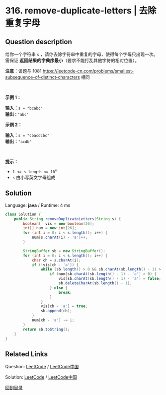 ﻿# 316. remove-duplicate-letters | 去除重复字母

## Question description

<!--If you want to use the English description, use <p>Given a string <code>s</code>, remove duplicate letters so that every letter appears once and only once. You must make sure your result is <strong>the smallest in lexicographical order</strong> among all possible results.</p>

<p>&nbsp;</p>
<p><strong>Example 1:</strong></p>

<pre>
<strong>Input:</strong> s = &quot;bcabc&quot;
<strong>Output:</strong> &quot;abc&quot;
</pre>

<p><strong>Example 2:</strong></p>

<pre>
<strong>Input:</strong> s = &quot;cbacdcbc&quot;
<strong>Output:</strong> &quot;acdb&quot;
</pre>

<p>&nbsp;</p>
<p><strong>Constraints:</strong></p>

<ul>
	<li><code>1 &lt;= s.length &lt;= 10<sup>4</sup></code></li>
	<li><code>s</code> consists of lowercase English letters.</li>
</ul>

<p>&nbsp;</p>
<p><strong>Note:</strong> This question is the same as 1081: <a href="https://leetcode.com/problems/smallest-subsequence-of-distinct-characters/" target="_blank">https://leetcode.com/problems/smallest-subsequence-of-distinct-characters/</a></p>
 instead-->
<p>给你一个字符串 <code>s</code> ，请你去除字符串中重复的字母，使得每个字母只出现一次。需保证 <strong>返回结果的字典序最小</strong>（要求不能打乱其他字符的相对位置）。</p>

<p><strong>注意：</strong>该题与 1081 <a href="https://leetcode-cn.com/problems/smallest-subsequence-of-distinct-characters">https://leetcode-cn.com/problems/smallest-subsequence-of-distinct-characters</a> 相同</p>

<p> </p>

<p><strong>示例 1：</strong></p>

<pre>
<strong>输入：</strong><code>s = "bcabc"</code>
<strong>输出<code>：</code></strong><code>"abc"</code>
</pre>

<p><strong>示例 2：</strong></p>

<pre>
<strong>输入：</strong><code>s = "cbacdcbc"</code>
<strong>输出：</strong><code>"acdb"</code></pre>

<p> </p>

<p><strong>提示：</strong></p>

<ul>
	<li><code>1 <= s.length <= 10<sup>4</sup></code></li>
	<li><code>s</code> 由小写英文字母组成</li>
</ul>




## Solution

Language: **java**  /  Runtime: 4 ms

```java
class Solution {
    public String removeDuplicateLetters(String s) {
        boolean[] vis = new boolean[26];
        int[] num = new int[26];
        for (int i = 0; i < s.length(); i++) {
            num[s.charAt(i) - 'a']++;
        }

        StringBuffer sb = new StringBuffer();
        for (int i = 0; i < s.length(); i++) {
            char ch = s.charAt(i);
            if (!vis[ch - 'a']) {
                while (sb.length() > 0 && sb.charAt(sb.length() - 1) > ch) {
                    if (num[sb.charAt(sb.length() - 1) - 'a'] > 0) {
                        vis[sb.charAt(sb.length() - 1) - 'a'] = false;
                        sb.deleteCharAt(sb.length() - 1);
                    } else {
                        break;
                    }
                }
                vis[ch - 'a'] = true;
                sb.append(ch);
            }
            num[ch - 'a'] -= 1;
        }
        return sb.toString();
    }
}


```



## Related Links

Question: [LeetCode](https://leetcode.com/problems/remove-duplicate-letters/description/)  /  [LeetCode中国](https://leetcode-cn.com/problems/remove-duplicate-letters/description/)

Solution: [LeetCode](https://leetcode.com/articles/remove-duplicate-letters/)  /  [LeetCode中国](https://leetcode-cn.com/articles/remove-duplicate-letters/)

[回到目录](../README.md)